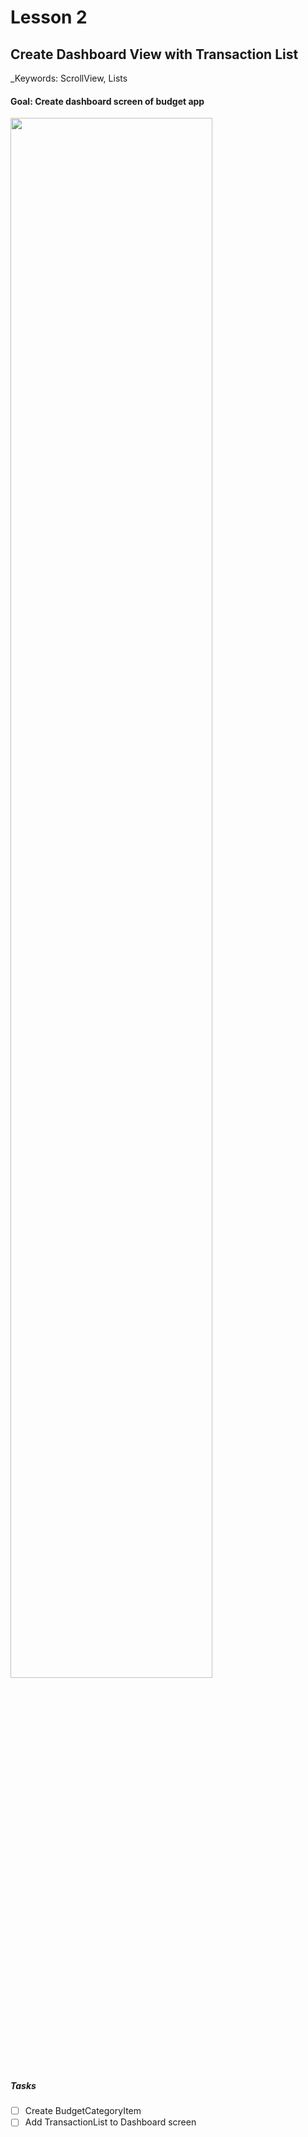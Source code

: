 # Lesson 2

## Create Dashboard View with Transaction List

\_Keywords: ScrollView, Lists

#### Goal: Create dashboard screen of budget app

<img src="https://i.imgur.com/wVPFsQL.png " height=80%>

##### Tasks

- [ ] Create BudgetCategoryItem
- [ ] Add TransactionList to Dashboard screen
